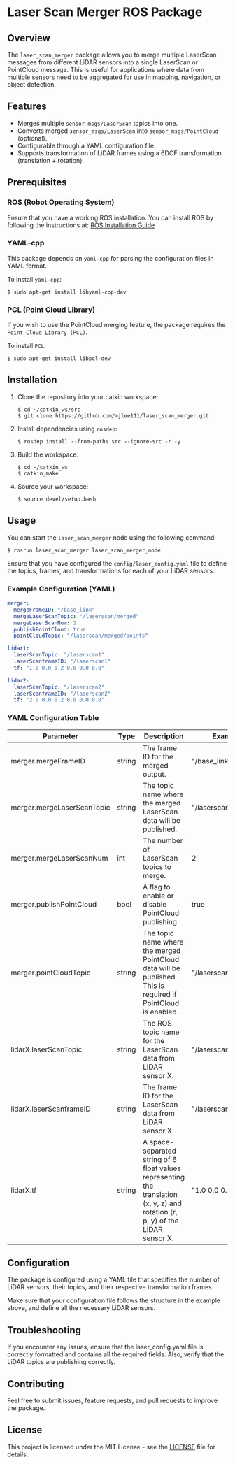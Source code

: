 # Laser Scan Merger ROS Package
## Overview
The `laser_scan_merger` package allows you to merge multiple LaserScan messages from different LiDAR sensors into a single LaserScan or PointCloud message. This is useful for applications where data from multiple sensors need to be aggregated for use in mapping, navigation, or object detection.

## Features

- Merges multiple `sensor_msgs/LaserScan` topics into one.
- Converts merged `sensor_msgs/LaserScan` into `sensor_msgs/PointCloud` (optional).
- Configurable through a YAML configuration file.
- Supports transformation of LiDAR frames using a 6DOF transformation (translation + rotation).

## Prerequisites
### ROS (Robot Operating System) 
Ensure that you have a working ROS installation. You can install ROS by following the instructions at: [ROS Installation Guide][ROS Installation Guide]

[ROS Installation Guide]: https://wiki.ros.org/ROS/Installation

### YAML-cpp
This package depends on `yaml-cpp` for parsing the configuration files in YAML format.

To install `yaml-cpp`:
```shell
$ sudo apt-get install libyaml-cpp-dev
```

### PCL (Point Cloud Library)
If you wish to use the PointCloud merging feature, the package requires the `Point Cloud Library (PCL)`.

To install `PCL`:
```shell
$ sudo apt-get install libpcl-dev
```

## Installation
1. Clone the repository into your catkin workspace:
    ```shell
    $ cd ~/catkin_ws/src
    $ git clone https://github.com/mjlee111/laser_scan_merger.git
    ```
2. Install dependencies using `rosdep`:
    ```shell
    $ rosdep install --from-paths src --ignore-src -r -y
    ```
3. Build the workspace:
    ```shell
    $ cd ~/catkin_ws
    $ catkin_make
    ```
4. Source your workspace:
    ```shell
    $ source devel/setup.bash
    ```

## Usage
You can start the `laser_scan_merger` node using the following command:
```shell
$ rosrun laser_scan_merger laser_scan_merger_node
```
Ensure that you have configured the `config/laser_config.yaml` file to define the topics, frames, and transformations for each of your LiDAR sensors.

### Example Configuration (YAML)
```yaml
merger:
  mergeFrameID: "/base_link"
  mergeLaserScanTopic: "/laserscan/merged"
  mergeLaserScanNum: 2
  publishPointCloud: true
  pointCloudTopic: "/laserscan/merged/points"

lidar1:
  laserScanTopic: "/laserscan1"
  laserScanframeID: "/laserscan1"
  tf: "1.0 0.0 0.2 0.0 0.0 0.0"

lidar2:
  laserScanTopic: "/laserscan2"
  laserScanframeID: "/laserscan2"
  tf: "2.0 0.0 0.2 0.0 0.0 0.0"
```
### YAML Configuration Table
| Parameter | Type | Description | Example Value |
|---|---|---|---|
| merger.mergeFrameID | string | The frame ID for the merged output. | "/base_link" |
| merger.mergeLaserScanTopic | string | The topic name where the merged LaserScan data will be published. | "/laserscan/merged" |
| merger.mergeLaserScanNum | int | The number of LaserScan topics to merge. | 2 |
| merger.publishPointCloud | bool | A flag to enable or disable PointCloud publishing. | true |
| merger.pointCloudTopic | string | The topic name where the merged PointCloud data will be published. This is required if PointCloud is enabled. | "/laserscan/merged/points" |
| lidarX.laserScanTopic | string | The ROS topic name for the LaserScan data from LiDAR sensor X. | "/laserscan1" |
| lidarX.laserScanframeID | string | The frame ID for the LaserScan data from LiDAR sensor X. | "/laserscan1" |
| lidarX.tf | string | A space-separated string of 6 float values representing the translation (x, y, z) and rotation (r, p, y) of the LiDAR sensor X. | "1.0 0.0 0.2 0.0 0.0 0.0" |

## Configuration
The package is configured using a YAML file that specifies the number of LiDAR sensors, their topics, and their respective transformation frames.

Make sure that your configuration file follows the structure in the example above, and define all the necessary LiDAR sensors.

## Troubleshooting
If you encounter any issues, ensure that the laser_config.yaml file is correctly formatted and contains all the required fields. Also, verify that the LiDAR topics are publishing correctly. 

## Contributing
Feel free to submit issues, feature requests, and pull requests to improve the package.

## License
This project is licensed under the MIT License - see the [LICENSE][LICENSE] file for details.

[LICENSE]: https://github.com/mjlee111/laser_scan_merger/blob/master/LICENSE
